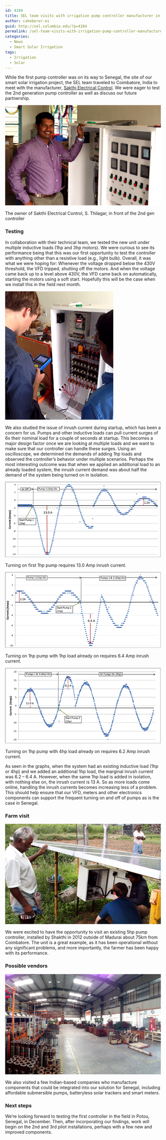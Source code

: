 ```yaml
---
id: 4184
title: SEL team visits with irrigation pump controller manufacturer in India
author: caheberer-ei
guid: http://sel.columbia.edu/?p=4184
permalink: /sel-team-visits-with-irrigation-pump-controller-manufacturer-in-india/
categories:
  - News
  - Smart Solar Irrigation
tags:
  - Irrigation
  - Solar
---
```

While the first pump controller was on its way to Senegal, the site of our smart solar irrigation project, the SEL team traveled to Coimbatore, India to meet with the manufacturer, <a href="http://www.sakthistabilizer.in" title="Sakthi Electrical Control" target="_blank">Sakthi Electrical Control</a>. We were eager to test the 2nd generation pump controller as well as discuss our future partnership.



![sakthiOwner][1] 

<p class="wp-caption-text">
  The owner of Sakthi Electrical Control, S. Thilagar, in front of the 2nd gen controller
</p>



### Testing

In collaboration with their technical team, we tested the new unit under multiple inductive loads (1hp and 3hp motors). We were curious to see its performance being that this was our first opportunity to test the controller with anything other than a resistive load (e.g., light bulb). Overall, it was what we were hoping for: Whenever the voltage dropped below the 430V threshold, the VFD tripped, shutting off the motors. And when the voltage came back up to a level above 430V, the VFD came back on automatically, starting the motors using a soft start. Hopefully this will be the case when we install this in the field next month.



![jackTestingIndia][2] 



We also studied the issue of inrush current during startup, which has been a concern for us. Pumps and other inductive loads can pull current surges of 6x their nominal load for a couple of seconds at startup. This becomes a major design factor once we are looking at multiple loads and we want to make sure that our controller can handle these surges. Using an oscilloscope, we determined the demands of adding 1hp loads and observed the controller’s behavior under multiple scenarios. Perhaps the most interesting outcome was that when we applied an additional load to an already loaded system, the inrush current demand was about half the demand of the system being turned on in isolation.



![graph1][3] 

<p class="wp-caption-text">
  Turning on first 1hp pump requires 13.0 Amp inrush current.
</p>

![graph2][4] 

<p class="wp-caption-text">
  Turning on 1hp pump with 1hp load already on requires 6.4 Amp inrush current.
</p>

![graph3][5] 

<p class="wp-caption-text">
  Turning on 1hp pump with 4hp load already on requires 6.2 Amp inrush current.
</p>



As seen in the graphs, when the system had an existing inductive load (1hp or 4hp) and we added an additional 1hp load, the marginal inrush current was 6.2 – 6.4 A. However, when the same 1hp load is added in isolation, with nothing else on, the inrush current is 13 A. So as more loads come online, handling the inrush currents becomes increasing less of a problem. This should help ensure that our VFD, meters and other electronics components can support the frequent turning on and off of pumps as is the case in Senegal.



### Farm visit

![pumpMadurai][6] 



We were excited to have the opportunity to visit an existing 5hp pump controller, installed by Shakthi in 2012 outside of Madurai about 75km from Coimbatore. The unit is a great example, as it has been operational without any significant problems, and more importantly, the farmer has been happy with its performance.



### Possible vendors

![indiaManufacturing][7] 



We also visited a few Indian-based companies who manufacture components that could be integrated into our solution for Senegal, including affordable submersible pumps, batteryless solar trackers and smart meters.

### Next steps

We&#8217;re looking forward to testing the first controller in the field in Potou, Senegal, in December. Then, after incorporating our findings, work will begin on the 2nd and 3rd pilot installations, perhaps with a few new and improved components.

 [1]: /assets/uploads/blog/2014/11/sakthiOwner.jpg
 [2]: /assets/uploads/blog/2014/11/jackTestingIndia.jpg
 [3]: /assets/uploads/blog/2014/11/graph1.png
 [4]: /assets/uploads/blog/2014/11/graph2.png
 [5]: /assets/uploads/blog/2014/11/graph3.png
 [6]: /assets/uploads/blog/2014/11/pumpMadurai.jpg
 [7]: /assets/uploads/blog/2014/11/indiaManufacturing.jpg